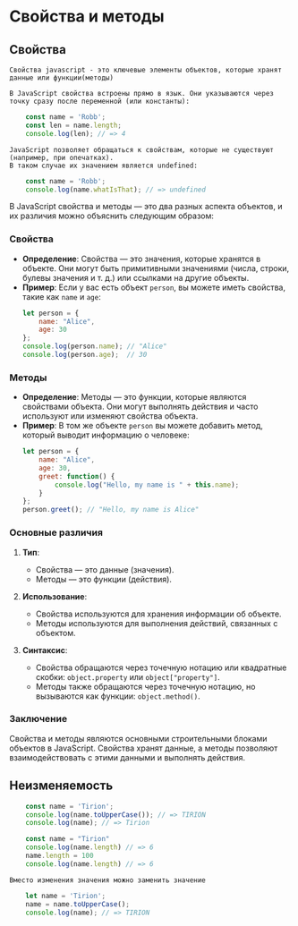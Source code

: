 # Свойства и методы

## Cвойства

    Свойства javascript - это ключевые элементы объектов, которые хранят данные или функции(методы)
    
    В JavaScript свойства встроены прямо в язык. Они указываются через точку сразу после переменной (или константы):
```javascript
    const name = 'Robb';
    const len = name.length;
    console.log(len); // => 4
```

    JavaScript позволяет обращаться к свойствам, которые не существуют (например, при опечатках). 
    В таком случае их значением является undefined:
```javascript
    const name = 'Robb';
    console.log(name.whatIsThat); // => undefined
```

В JavaScript свойства и методы — это два разных аспекта объектов, и их различия можно объяснить следующим образом:

### Свойства
- **Определение**: Свойства — это значения, которые хранятся в объекте. Они могут быть примитивными значениями (числа, строки, булевы значения и т. д.) или ссылками на другие объекты.
- **Пример**: Если у вас есть объект `person`, вы можете иметь свойства, такие как `name` и `age`:
  ```javascript
  let person = {
      name: "Alice",
      age: 30
  };
  console.log(person.name); // "Alice"
  console.log(person.age);  // 30
  ```

### Методы
- **Определение**: Методы — это функции, которые являются свойствами объекта. Они могут выполнять действия и часто используют или изменяют свойства объекта.
- **Пример**: В том же объекте `person` вы можете добавить метод, который выводит информацию о человеке:
  ```javascript
  let person = {
      name: "Alice",
      age: 30,
      greet: function() {
          console.log("Hello, my name is " + this.name);
      }
  };
  person.greet(); // "Hello, my name is Alice"
  ```

### Основные различия
1. **Тип**:
   - Свойства — это данные (значения).
   - Методы — это функции (действия).

2. **Использование**:
   - Свойства используются для хранения информации об объекте.
   - Методы используются для выполнения действий, связанных с объектом.

3. **Синтаксис**:
   - Свойства обращаются через точечную нотацию или квадратные скобки: `object.property` или `object["property"]`.
   - Методы также обращаются через точечную нотацию, но вызываются как функции: `object.method()`.

### Заключение
Свойства и методы являются основными строительными блоками объектов в JavaScript. Свойства хранят данные, а методы позволяют взаимодействовать с этими данными и выполнять действия.


## Неизменяемость

```javascript
    const name = 'Tirion';
    console.log(name.toUpperCase()); // => TIRION
    console.log(name); // => Tirion
```

```javascript
    const name = "Tirion"
    console.log(name.length) // => 6
    name.length = 100
    console.log(name.length) // => 6
```

    Вместо изменения значения можно заменить значение

```javascript
    let name = 'Tirion';
    name = name.toUpperCase();
    console.log(name); // => TIRION
```